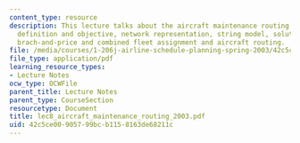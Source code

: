 ```yaml
---
content_type: resource
description: This lecture talks about the aircraft maintenance routing, the problem
  definition and objective, network representation, string model, solution approach,
  brach-and-price and combined fleet assignment and aircraft routing.
file: /media/courses/1-206j-airline-schedule-planning-spring-2003/42c5ce00905799bcb1158163de68211c_lec8_aircraft_maintenance_routing_2003.pdf
file_type: application/pdf
learning_resource_types:
- Lecture Notes
ocw_type: OCWFile
parent_title: Lecture Notes
parent_type: CourseSection
resourcetype: Document
title: lec8_aircraft_maintenance_routing_2003.pdf
uid: 42c5ce00-9057-99bc-b115-8163de68211c
---
```

